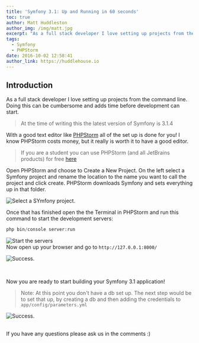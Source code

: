 ```yaml
---
title: 'Symfony 3.1: Up and Running in 60 seconds'
toc: true
author: Matt Huddleston
author_img: /img/matt.jpg
excerpt: "As a full stack developer I love setting up projects from the command line. Doing this can be cumbersome and adds time before development can start. At the time of writing this the latest version of Symfony is 3.1.4"
tags:
  - Symfony
  - PHPStorm
date: 2016-10-02 12:58:41
author_link: https://huddlehouse.io
---
```


## Introduction

As a full stack developer I love setting up projects from the command line. Doing this can be cumbersome and adds time before development can start. 

> At the time of writing this the latest version of Symfony is 3.1.4

With a good text editor like [PHPStorm](https://www.jetbrains.com/phpstorm/) all of the set up is done for you! I know PHPStorm costs money, but it really is worth it to have a good editor. 

> If you are a student you can use PHPStorm (and all JetBrains products) for free [here](https://blog.jetbrains.com/blog/2015/12/11/jetbrains-student-program-how-to-renew-graduation-discount/) 

Open PHPStorm and choose to Create a New Project. On the left select a Symfony project and rename the location to the name you want to call the project and click create. PHPStorm downloads Symfony and sets everything up in that folder.

![Select a SYmfony project.](pic.png)

Once that has finished open the the Terminal in PHPStorm and run this command to start the development servers:

```php
php bin/console server:run
```

![Start the servers](command.png)
<br>
Now open up your browser and go to `http://127.0.0.1:8000/`
<br>

![Success.](Welcome_.png)

<br>

Now you are ready to start building your Symfony 3.1 application! 

> Note: At this point you don't have a db set up. The next step would be to set that up, by creating a db and then adding the credentials to `app/config/parameters.yml`

![Success.](parameters.png)

<br>
If you have any questions please ask us in the comments :)